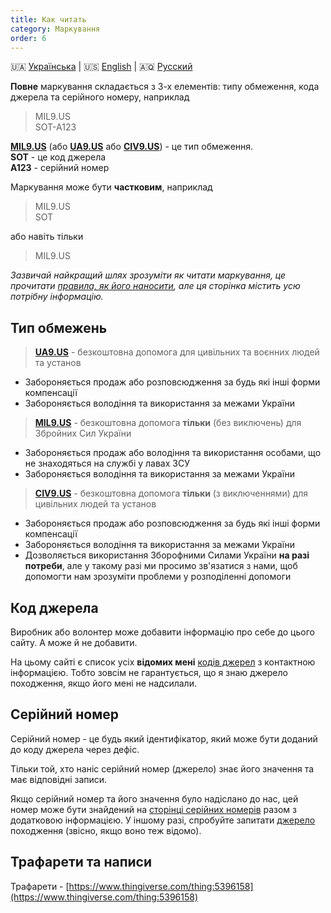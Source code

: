 ```yaml
---
title: Как читать
category: Маркування
order: 6
---
```


🇺🇦 [Українська](/mark/read)  \|  🇺🇸 [English](/mark/read_en)  \|  🇦🇶 [Русский](/mark/read_ru)

**Повне** маркування складається з 3-х елементів: типу обмеження, кода джерела та серійного номеру, наприклад
> MIL9.US  
> SOT-A123  

**[MIL9.US](/alert/military)** (або **[UA9.US](/alert/generic)** або **[CIV9.US](/alert/civil)**) - це тип обмеження.  
**SOT** - це код джерела  
**A123** - серійний номер

Маркування може бути **частковим**, наприклад
> MIL9.US  
> SOT  

або навіть тільки
> MIL9.US

_Зазвичай найкращий шлях зрозуміти як читати маркування, це прочитати [правила, як його наносити](/mark/mark), але ця сторінка містить усю потрібну інформацію._

## Тип обмежень

> **[UA9.US](/alert/generic)** - безкоштовна допомога для цивільних та воєнних людей та установ
- Забороняється продаж або розповсюдження за будь які інші форми компенсації
- Забороняється володіння та використання за межами України

> **[MIL9.US](/alert/military)** - безкоштовна допомога **тільки** (без виключень) для Збройних Сил України  
- Забороняється продаж або володіння та використання особами, що не знаходяться на службі у лавах ЗСУ
- Забороняється володіння та використання за межами України


> **[CIV9.US](/alert/civil)** - безкоштовна допомога **тільки** (з виключеннями) для цивільних людей та установ
- Забороняється продаж або розповсюдження за будь які інші форми компенсації
- Забороняється володіння та використання за межами України
- Дозволяється використання Зборофними Силами України **на разі потреби**, але у такому разі ми просимо зв'язатися з нами, щоб допомогти нам зрозуміти проблеми у розподіленні допомоги

## Код джерела

Виробник або волонтер може добавити інформацію про себе до цього сайту. А може й не добавити.

На цьому сайті є список усіх **відомих мені** [кодів джерел](/read/sources) з контактною інформацією. Тобто зовсім не гарантується, що я знаю джерело походження, якщо його мені не надсилали.

## Серійний номер

Серійний номер - це будь який ідентифікатор, який може бути доданий до коду джерела через дефіс. 

Тільки той, хто наніс серійний номер (джерело) знає його значення та має відповідні записи.

Якщо серійний номер та його значення було надіслано до нас, цей номер може бути знайдений на [сторінці серійних номерів](/read/serials) разом з додатковою інформацією. У іншому разі, спробуйте запитати [джерело](/read/sources) походження (звісно, якщо воно теж відомо).

## Трафарети та написи

Трафарети - [https://www.thingiverse.com/thing:5396158](https://www.thingiverse.com/thing:5396158)



